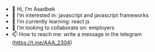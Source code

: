 - 👋 Hi, I’m Asadbek
- 👀 I’m interested in: javascript and javascript frameworks
- 🌱 I’m currently learning: react js
- 💞️ I’m looking to collaborate on: employers
- 📫 How to reach me: write a message in the telegram (https://t.me/AAA_2304)

<!---
asadbek2304/asadbek2304 is a ✨ special ✨ repository because its `README.md` (this file) appears on your GitHub profile.
You can click the Preview link to take a look at your changes.
--->
